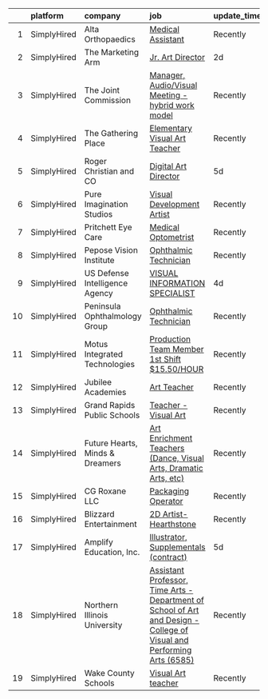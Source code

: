 

|    | platform    | company                         | job                                                                                                                                                                                                                           | update_time   | location                        |
|---:|:------------|:--------------------------------|:------------------------------------------------------------------------------------------------------------------------------------------------------------------------------------------------------------------------------|:--------------|:--------------------------------|
|  1 | SimplyHired | Alta Orthopaedics               | [Medical Assistant](https://www.simplyhired.com/job/EtXcvXGOZwbi6ZLJYjEH0GhYwSqB_dgAYmpLaued152DQabEXqcBTA?q=visual+art)                                                                                                      | Recently      | Santa Barbara, CA               |
|  2 | SimplyHired | The Marketing Arm               | [Jr. Art Director](https://www.simplyhired.com/job/sQsTGkaXAaZUpceURYHcN8FtA2ri1K9jeX6zYB4s0Jnjb4IiRfrevw?q=visual+art)                                                                                                       | 2d            | Dallas, TX                      |
|  3 | SimplyHired | The Joint Commission            | [Manager, Audio/Visual Meeting - hybrid work model](https://www.simplyhired.com/job/UlTcBkj26wagTwLLlRh_l9ldF8UWawlQvF5ipRn2u7zxFgsGPRN30Q?q=visual+art)                                                                      | Recently      | Oak Brook, IL                   |
|  4 | SimplyHired | The Gathering Place             | [Elementary Visual Art Teacher](https://www.simplyhired.com/job/tmh1C1K_iazP7kExbTqJky4Al2vJe0u0i33iyvLkntPSKeU9rFCLEg?q=visual+art)                                                                                          | Recently      | San Antonio, TX                 |
|  5 | SimplyHired | Roger Christian and CO          | [Digital Art Director](https://www.simplyhired.com/job/CBUdYOe1K7MSrl71TsOUJayObvUCyw5Ek_n5S77fEhKU6sS47oJ6Fw?q=visual+art)                                                                                                   | 5d            | San Antonio, TX                 |
|  6 | SimplyHired | Pure Imagination Studios        | [Visual Development Artist](https://www.simplyhired.com/job/u3Ce0qDkoB4jPujFyWA_pOjySvkBJ7SmBclJFkATwkjx3a0XU_1R2g?q=visual+art)                                                                                              | Recently      | Van Nuys, CA                    |
|  7 | SimplyHired | Pritchett Eye Care              | [Medical Optometrist](https://www.simplyhired.com/job/qkLF0fGZ-vF2CQqxD04EvPrqYsEPD0ELBNytrnGpnNwpchet5dBblg?q=visual+art)                                                                                                    | Recently      | Reno, NV                        |
|  8 | SimplyHired | Pepose Vision Institute         | [Ophthalmic Technician](https://www.simplyhired.com/job/bOnXFle8b5iIn3ywSLgQZiepyLNrdX1KKS1_PDBy2Twaxqfgtkgp-A?q=visual+art)                                                                                                  | Recently      | Chesterfield, MO                |
|  9 | SimplyHired | US Defense Intelligence Agency  | [VISUAL INFORMATION SPECIALIST](https://www.simplyhired.com/job/0JgCWotQWY-ABNbhX54F6p-xH5O7HGYJv0-7n71VbpzmPYIgu2ymPQ?q=visual+art)                                                                                          | 4d            | Oahu Island, HI                 |
| 10 | SimplyHired | Peninsula Ophthalmology Group   | [Ophthalmic Technician](https://www.simplyhired.com/job/h5pjfladxC6AL4_Cf-0DD6r6CCarjwulhiGW2zJVbwQawjKPlDHmRA?q=visual+art)                                                                                                  | Recently      | Burlingame, CA                  |
| 11 | SimplyHired | Motus Integrated Technologies   | [Production Team Member 1st Shift $15.50/HOUR](https://www.simplyhired.com/job/vj4J078NFA7T3QJ9CkZktiU_dU3rnokatdCkmadE0a2eV0Kpj_zT-Q?q=visual+art)                                                                           | Recently      | Holland, MI                     |
| 12 | SimplyHired | Jubilee Academies               | [Art Teacher](https://www.simplyhired.com/job/njJHGYBGQQ_WcW0OKxxxhX970zqMyclPXa3VdlVhIdEBI7I1OlaF0A?q=visual+art)                                                                                                            | Recently      | San Antonio, TX                 |
| 13 | SimplyHired | Grand Rapids Public Schools     | [Teacher -Visual Art](https://www.simplyhired.com/job/_QJbEip-rzqiUHXYvu_kiOp5qUtC8D8Q0n_CHuujmdF_ivydjTKfFQ?q=visual+art)                                                                                                    | Recently      | Grand Rapids, MI                |
| 14 | SimplyHired | Future Hearts, Minds & Dreamers | [Art Enrichment Teachers (Dance, Visual Arts, Dramatic Arts, etc)](https://www.simplyhired.com/job/taqHSBLrHFG5dEFPeZfHiwKBmbqZ34caxtGlM94ve0QpNlTH8zPrKQ?q=visual+art)                                                       | Recently      | Oklahoma City, OK +10 locations |
| 15 | SimplyHired | CG Roxane LLC                   | [Packaging Operator](https://www.simplyhired.com/job/qYC_H8ucjUBDx2U5XqEy9uFVGB6XQvQ4uweb72XrMbOR5D8gzzB7Kw?q=visual+art)                                                                                                     | Recently      | Moultonborough, NH              |
| 16 | SimplyHired | Blizzard Entertainment          | [2D Artist- Hearthstone](https://www.simplyhired.com/job/SpjQg9-PvboofN0JlAeM71jaQH3HpN8een9NhJPNcE2GrJiS1WEs9A?q=visual+art)                                                                                                 | Recently      | Irvine, CA                      |
| 17 | SimplyHired | Amplify Education, Inc.         | [Illustrator, Supplementals (contract)](https://www.simplyhired.com/job/ZwRwWb3B6fNs_HQBfsP1sM6bBBGH-zG-1SfYeNseJBwSCG3Q8Rq6LA?q=visual+art)                                                                                  | 5d            | Remote                          |
| 18 | SimplyHired | Northern Illinois University    | [Assistant Professor, Time Arts - Department of School of Art and Design - College of Visual and Performing Arts (6585)](https://www.simplyhired.com/job/Emx1pGZlk73Hdm91pV9K_iwrYqmsHInC5L8e5sdwVHmnBkqjWf2vuQ?q=visual+art) | Recently      | DeKalb, IL                      |
| 19 | SimplyHired | Wake County Schools             | [Visual Art teacher](https://www.simplyhired.com/job/ONdhPMJl9UzvXjABJhYmc_llZ7vDiD3U3wkZLIZ0TJPF8y9-ee5NJw?q=visual+art)                                                                                                     | Recently      | Wendell, NC                     |